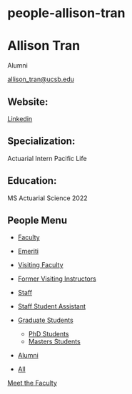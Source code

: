 # people-allison-tran

# Allison Tran

Alumni

[allison\_tran@ucsb.edu](mailto:allison_tran@ucsb.edu)

## Website:

[Linkedin](https://www.linkedin.com/in/allison-tran-9446b5184/)

## Specialization:

Actuarial Intern Pacific Life

## Education:

MS Actuarial Science 2022

## People Menu

- [Faculty](/people/academic "Faculty")
- [Emeriti](/people/emeriti "Emeriti")
- [Visiting Faculty](/people/visiting "Visiting Faculty")
- [Former Visiting Instructors](/people/lecturer "Former Visiting Instructors")
- [Staff](/people/staff)
- [Staff Student Assistant](/people/researcher "Staff Student Assistant")
- [Graduate Students](/people/student "Graduate Students")
  
  - [PhD Students](/people/student/phd "PhD Students")
  - [Masters Students](/people/student/masters "Masters Students")
- [Alumni](/people/alumni)
- [All](/people/all)

[Meet the Faculty](/people/meet-the-faculty)